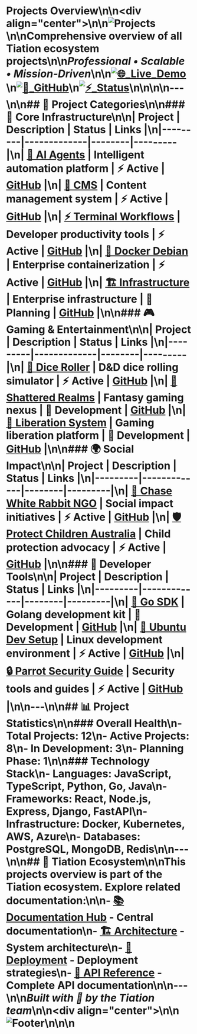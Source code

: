 # Projects Overview\n\n<div align=\"center\">\n\n![Projects](https://img.shields.io/badge/🚀_PROJECTS-Tiation_Ecosystem-00FFFF?style=for-the-badge&labelColor=0A0A0A&color=00FFFF)\n\n**Comprehensive overview of all Tiation ecosystem projects**\n\n*Professional • Scalable • Mission-Driven*\n\n[![🌐_Live_Demo](https://img.shields.io/badge/🌐_Live_Demo-tiation.github.io-00FFFF?style=flat-square&labelColor=0A0A0A)](https://tiation.github.io)\n[![🔗_GitHub](https://img.shields.io/badge/🔗_GitHub-tiation-007FFF?style=flat-square&labelColor=0A0A0A)](https://github.com/tiation)\n[![⚡_Status](https://img.shields.io/badge/⚡_Status-Active_Development-FF00FF?style=flat-square&labelColor=0A0A0A)](https://status.tiation.ai)\n\n</div>\n\n---\n\n## 🎯 Project Categories\n\n### 🔧 Core Infrastructure\n\n| Project | Description | Status | Links |\n|---------|-------------|--------|---------|\n| [🤖 AI Agents](ai-agents.md) | Intelligent automation platform | ⚡ Active | [GitHub](https://github.com/tiation/tiation-ai-agents) |\n| [📝 CMS](cms.md) | Content management system | ⚡ Active | [GitHub](https://github.com/tiation/tiation-cms) |\n| [⚡ Terminal Workflows](terminal-workflows.md) | Developer productivity tools | ⚡ Active | [GitHub](https://github.com/tiation/tiation-terminal-workflows) |\n| [🐳 Docker Debian](docker-debian.md) | Enterprise containerization | ⚡ Active | [GitHub](https://github.com/tiation/tiation-docker-debian) |\n| [🏗️ Infrastructure](infrastructure.md) | Enterprise infrastructure | 🔄 Planning | [GitHub](https://github.com/tiation/tiation-rigger-infrastructure) |\n\n### 🎮 Gaming & Entertainment\n\n| Project | Description | Status | Links |\n|---------|-------------|--------|---------|\n| [🎲 Dice Roller](dice-roller.md) | D&D dice rolling simulator | ⚡ Active | [GitHub](https://github.com/tiation/DnDDiceRoller) |\n| [🌟 Shattered Realms](shattered-realms.md) | Fantasy gaming nexus | 🔄 Development | [GitHub](https://github.com/tiation/shattered-realms-nexus) |\n| [🎯 Liberation System](liberation-system.md) | Gaming liberation platform | 🔄 Development | [GitHub](https://github.com/tiation/liberation-system) |\n\n### 🌍 Social Impact\n\n| Project | Description | Status | Links |\n|---------|-------------|--------|---------|\n| [🐰 Chase White Rabbit NGO](chase-white-rabbit.md) | Social impact initiatives | ⚡ Active | [GitHub](https://github.com/tiation/tiation-chase-white-rabbit-ngo) |\n| [🛡️ Protect Children Australia](protect-children.md) | Child protection advocacy | ⚡ Active | [GitHub](https://github.com/tiation/ProtectChildrenAustralia) |\n\n### 🔧 Developer Tools\n\n| Project | Description | Status | Links |\n|---------|-------------|--------|---------|\n| [🔧 Go SDK](go-sdk.md) | Golang development kit | 🔄 Development | [GitHub](https://github.com/tiation/tiation-go-sdk) |\n| [🐧 Ubuntu Dev Setup](ubuntu-dev-setup.md) | Linux development environment | ⚡ Active | [GitHub](https://github.com/tiation/ubuntu-dev-setup) |\n| [🔒 Parrot Security Guide](parrot-security.md) | Security tools and guides | ⚡ Active | [GitHub](https://github.com/tiation/tiation-parrot-security-guide-au) |\n\n---\n\n## 📊 Project Statistics\n\n### Overall Health\n- **Total Projects**: 12\n- **Active Projects**: 8\n- **In Development**: 3\n- **Planning Phase**: 1\n\n### Technology Stack\n- **Languages**: JavaScript, TypeScript, Python, Go, Java\n- **Frameworks**: React, Node.js, Express, Django, FastAPI\n- **Infrastructure**: Docker, Kubernetes, AWS, Azure\n- **Databases**: PostgreSQL, MongoDB, Redis\n\n---\n\n## 🔮 Tiation Ecosystem\n\nThis projects overview is part of the Tiation ecosystem. Explore related documentation:\n\n- [📚 Documentation Hub](../index.md) - Central documentation\n- [🏗️ Architecture](../architecture.md) - System architecture\n- [🚀 Deployment](../deployment.md) - Deployment strategies\n- [📖 API Reference](../api-reference.md) - Complete API documentation\n\n---\n\n*Built with 💜 by the Tiation team*\n\n<div align=\"center\">\n\n![Footer](https://img.shields.io/badge/🔮_TIATION_ECOSYSTEM-Projects_Overview-00FFFF?style=for-the-badge&labelColor=0A0A0A&color=00FFFF)\n\n</div>\n
